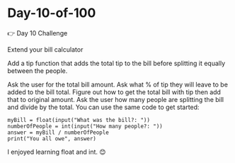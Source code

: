 # Day-10-of-100

👉 Day 10 Challenge

Extend your bill calculator

Add a tip function that adds the total tip to the bill before splitting it equally between the people.

Ask the user for the total bill amount.
Ask what % of tip they will leave to be added to the bill total.
Figure out how to get the total bill with tip then add that to original amount.
Ask the user how many people are splitting the bill and divide by the total.
You can use the same code to get started:

```
myBill = float(input("What was the bill?: "))
numberOfPeople = int(input("How many people?: "))
answer = myBill / numberOfPeople
print("You all owe", answer)
```
I enjoyed learning float and int.
😊
